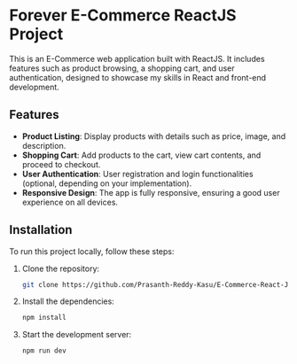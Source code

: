 # Forever E-Commerce ReactJS Project

This is an E-Commerce web application built with ReactJS. It includes features such as product browsing, a shopping cart, and user authentication, designed to showcase my skills in React and front-end development.

## Features
- **Product Listing**: Display products with details such as price, image, and description.
- **Shopping Cart**: Add products to the cart, view cart contents, and proceed to checkout.
- **User Authentication**: User registration and login functionalities (optional, depending on your implementation).
- **Responsive Design**: The app is fully responsive, ensuring a good user experience on all devices.

## Installation

To run this project locally, follow these steps:

1. Clone the repository:
   ```bash
   git clone https://github.com/Prasanth-Reddy-Kasu/E-Commerce-React-JS-Project.git
   ```
2. Install the dependencies:
   ```bash
   npm install
   ```
3. Start the development server:
   ```bash
   npm run dev
   ```
